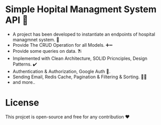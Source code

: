 # Simple Hopital Managment System API 🏥

- A project has been developed to instantiate an endpoints of hospital managmnet system. 🏥
- Provide The CRUD Operation for all Models. ➕➖
- Provide some queries on data. ❓ℹ️
- Implemented with Clean Architecture, SOLID Pricnciples, Design Patterns. ✔️
- Authentication & Authorization, Google Auth 🔐.
- Sending Email, Redis Cache, Pagination & Filtering & Sorting. 📧📃
- and more..
# License
This projcet is open-source and free for any contribution ❤️
